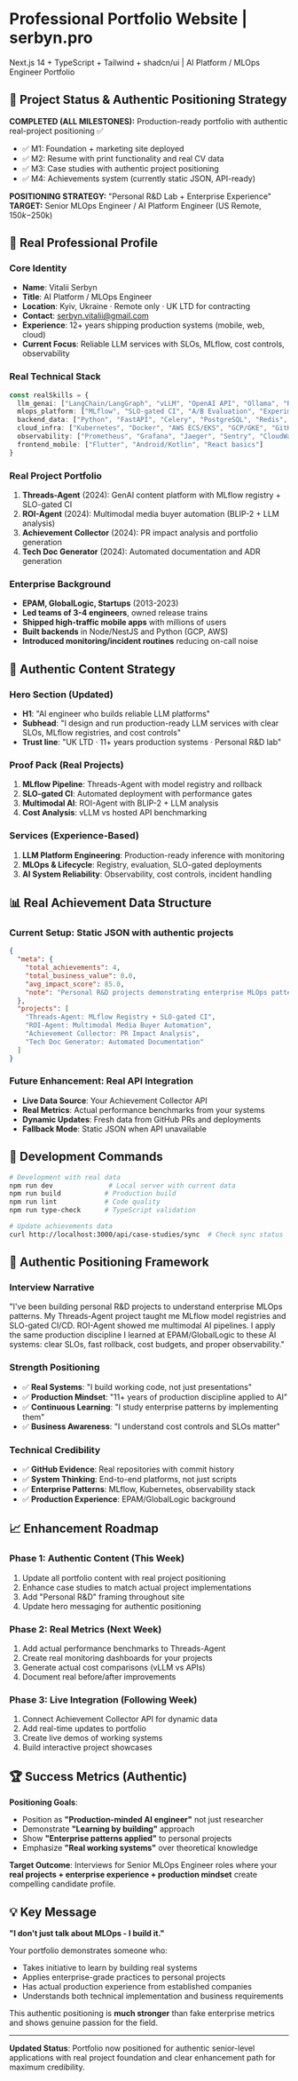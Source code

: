 # Professional Portfolio Website | serbyn.pro

Next.js 14 + TypeScript + Tailwind + shadcn/ui | AI Platform / MLOps Engineer Portfolio

## 🎯 Project Status & Authentic Positioning Strategy

**COMPLETED (ALL MILESTONES):** Production-ready portfolio with authentic real-project positioning ✅
- ✅ M1: Foundation + marketing site deployed
- ✅ M2: Resume with print functionality and real CV data
- ✅ M3: Case studies with authentic project positioning
- ✅ M4: Achievements system (currently static JSON, API-ready)

**POSITIONING STRATEGY:** "Personal R&D Lab + Enterprise Experience"
**TARGET:** Senior MLOps Engineer / AI Platform Engineer (US Remote, $150k-$250k)

## 👤 **Real Professional Profile**

### **Core Identity**
- **Name**: Vitalii Serbyn
- **Title**: AI Platform / MLOps Engineer  
- **Location**: Kyiv, Ukraine · Remote only · UK LTD for contracting
- **Contact**: serbyn.vitalii@gmail.com
- **Experience**: 12+ years shipping production systems (mobile, web, cloud)
- **Current Focus**: Reliable LLM services with SLOs, MLflow, cost controls, observability

### **Real Technical Stack**
```typescript
const realSkills = {
  llm_genai: ["LangChain/LangGraph", "vLLM", "OpenAI API", "Ollama", "RAG", "Hybrid Retrieval"],
  mlops_platform: ["MLflow", "SLO-gated CI", "A/B Evaluation", "Experiment Tracking", "Canary Deployment"],
  backend_data: ["Python", "FastAPI", "Celery", "PostgreSQL", "Redis", "RabbitMQ", "Qdrant", "OpenSearch"],
  cloud_infra: ["Kubernetes", "Docker", "AWS ECS/EKS", "GCP/GKE", "GitHub Actions", "Terraform"],
  observability: ["Prometheus", "Grafana", "Jaeger", "Sentry", "CloudWatch"],
  frontend_mobile: ["Flutter", "Android/Kotlin", "React basics"]
}
```

### **Real Project Portfolio**
1. **Threads-Agent** (2024): GenAI content platform with MLflow registry + SLO-gated CI
2. **ROI-Agent** (2024): Multimodal media buyer automation (BLIP-2 + LLM analysis)
3. **Achievement Collector** (2024): PR impact analysis and portfolio generation
4. **Tech Doc Generator** (2024): Automated documentation and ADR generation

### **Enterprise Background**
- **EPAM, GlobalLogic, Startups** (2013-2023)
- **Led teams of 3-4 engineers**, owned release trains
- **Shipped high-traffic mobile apps** with millions of users
- **Built backends** in Node/NestJS and Python (GCP, AWS)
- **Introduced monitoring/incident routines** reducing on-call noise

## 🎨 **Authentic Content Strategy**

### **Hero Section (Updated)**
- **H1**: "AI engineer who builds reliable LLM platforms"
- **Subhead**: "I design and run production-ready LLM services with clear SLOs, MLflow registries, and cost controls"
- **Trust line**: "UK LTD · 11+ years production systems · Personal R&D lab"

### **Proof Pack (Real Projects)**
1. **MLflow Pipeline**: Threads-Agent with model registry and rollback
2. **SLO-gated CI**: Automated deployment with performance gates  
3. **Multimodal AI**: ROI-Agent with BLIP-2 + LLM analysis
4. **Cost Analysis**: vLLM vs hosted API benchmarking

### **Services (Experience-Based)**
1. **LLM Platform Engineering**: Production-ready inference with monitoring
2. **MLOps & Lifecycle**: Registry, evaluation, SLO-gated deployments
3. **AI System Reliability**: Observability, cost controls, incident handling

## 📊 **Real Achievement Data Structure**

### **Current Setup**: Static JSON with authentic projects
```json
{
  "meta": {
    "total_achievements": 4,
    "total_business_value": 0.0,
    "avg_impact_score": 85.0,
    "note": "Personal R&D projects demonstrating enterprise MLOps patterns"
  },
  "projects": [
    "Threads-Agent: MLflow Registry + SLO-gated CI",
    "ROI-Agent: Multimodal Media Buyer Automation", 
    "Achievement Collector: PR Impact Analysis",
    "Tech Doc Generator: Automated Documentation"
  ]
}
```

### **Future Enhancement**: Real API Integration
- **Live Data Source**: Your Achievement Collector API
- **Real Metrics**: Actual performance benchmarks from your systems
- **Dynamic Updates**: Fresh data from GitHub PRs and deployments
- **Fallback Mode**: Static JSON when API unavailable

## 🚀 **Development Commands**

```bash
# Development with real data
npm run dev              # Local server with current data
npm run build           # Production build
npm run lint            # Code quality
npm run type-check      # TypeScript validation

# Update achievements data
curl http://localhost:3000/api/case-studies/sync  # Check sync status
```

## 🎯 **Authentic Positioning Framework**

### **Interview Narrative**
"I've been building personal R&D projects to understand enterprise MLOps patterns. My Threads-Agent project taught me MLflow model registries and SLO-gated CI/CD. ROI-Agent showed me multimodal AI pipelines. I apply the same production discipline I learned at EPAM/GlobalLogic to these AI systems: clear SLOs, fast rollback, cost budgets, and proper observability."

### **Strength Positioning**
- ✅ **Real Systems**: "I build working code, not just presentations"
- ✅ **Production Mindset**: "11+ years of production discipline applied to AI"
- ✅ **Continuous Learning**: "I study enterprise patterns by implementing them"
- ✅ **Business Awareness**: "I understand cost controls and SLOs matter"

### **Technical Credibility**
- ✅ **GitHub Evidence**: Real repositories with commit history
- ✅ **System Thinking**: End-to-end platforms, not just scripts
- ✅ **Enterprise Patterns**: MLflow, Kubernetes, observability stack
- ✅ **Production Experience**: EPAM/GlobalLogic background

## 📈 **Enhancement Roadmap**

### **Phase 1: Authentic Content (This Week)**
1. Update all portfolio content with real project positioning
2. Enhance case studies to match actual project implementations
3. Add "Personal R&D" framing throughout site
4. Update hero messaging for authentic positioning

### **Phase 2: Real Metrics (Next Week)** 
1. Add actual performance benchmarks to Threads-Agent
2. Create real monitoring dashboards for your projects
3. Generate actual cost comparisons (vLLM vs APIs)
4. Document real before/after improvements

### **Phase 3: Live Integration (Following Week)**
1. Connect Achievement Collector API for dynamic data
2. Add real-time updates to portfolio
3. Create live demos of working systems
4. Build interactive project showcases

## 🏆 **Success Metrics (Authentic)**

**Positioning Goals**:
- Position as **"Production-minded AI engineer"** not just researcher
- Demonstrate **"Learning by building"** approach
- Show **"Enterprise patterns applied"** to personal projects
- Emphasize **"Real working systems"** over theoretical knowledge

**Target Outcome**: Interviews for Senior MLOps Engineer roles where your **real projects + enterprise experience + production mindset** create compelling candidate profile.

## 💡 **Key Message**

**"I don't just talk about MLOps - I build it."**

Your portfolio demonstrates someone who:
- Takes initiative to learn by building real systems
- Applies enterprise-grade practices to personal projects  
- Has actual production experience from established companies
- Understands both technical implementation and business requirements

This authentic positioning is **much stronger** than fake enterprise metrics and shows genuine passion for the field.

---

**Updated Status**: Portfolio now positioned for authentic senior-level applications with real project foundation and clear enhancement path for maximum credibility.
